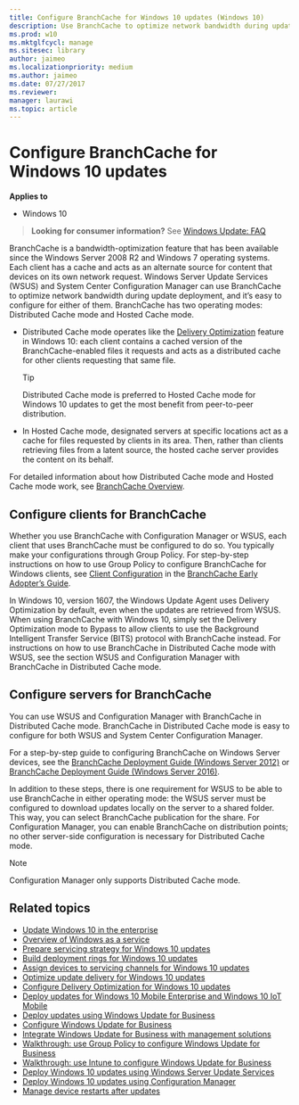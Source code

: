 ```yaml
---
title: Configure BranchCache for Windows 10 updates (Windows 10)
description: Use BranchCache to optimize network bandwidth during update deployment.
ms.prod: w10
ms.mktglfcycl: manage
ms.sitesec: library
author: jaimeo
ms.localizationpriority: medium
ms.author: jaimeo
ms.date: 07/27/2017
ms.reviewer: 
manager: laurawi
ms.topic: article
---
```


# Configure BranchCache for Windows 10 updates


**Applies to**

- Windows 10

> **Looking for consumer information?** See [Windows Update: FAQ](https://support.microsoft.com/help/12373/windows-update-faq) 

BranchCache is a bandwidth-optimization feature that has been available since the Windows Server 2008 R2 and Windows 7 operating systems. Each client has a cache and acts as an alternate source for content that devices on its own network request. Windows Server Update Services (WSUS) and System Center Configuration Manager can use BranchCache to optimize network bandwidth during update deployment, and it’s easy to configure for either of them. BranchCache has two operating modes: Distributed Cache mode and Hosted Cache mode. 

- Distributed Cache mode operates like the [Delivery Optimization](waas-delivery-optimization.md) feature in Windows 10: each client contains a cached version of the BranchCache-enabled files it requests and acts as a distributed cache for other clients requesting that same file. 

    >[!TIP]
    >Distributed Cache mode is preferred to Hosted Cache mode for Windows 10 updates to get the most benefit from peer-to-peer distribution. 

- In Hosted Cache mode, designated servers at specific locations act as a cache for files requested by clients in its area. Then, rather than clients retrieving files from a latent source, the hosted cache server provides the content on its behalf. 

For detailed information about how Distributed Cache mode and Hosted Cache mode work, see [BranchCache Overview](https://technet.microsoft.com/library/dd637832(v=ws.10).aspx). 

## Configure clients for BranchCache

Whether you use BranchCache with Configuration Manager or WSUS, each client that uses BranchCache must be configured to do so. You typically make your configurations through Group Policy. For step-by-step instructions on how to use Group Policy to configure BranchCache for Windows clients, see [Client Configuration](https://technet.microsoft.com/library/dd637820%28v=ws.10%29.aspx) in the [BranchCache Early Adopter’s Guide](https://technet.microsoft.com/library/dd637762(v=ws.10).aspx).

In Windows 10, version 1607, the Windows Update Agent uses Delivery Optimization by default, even when the updates are retrieved from WSUS. When using BranchCache with Windows 10, simply set the Delivery Optimization mode to Bypass to allow clients to use the Background Intelligent Transfer Service (BITS) protocol with BranchCache instead. For instructions on how to use BranchCache in Distributed Cache mode with WSUS, see the section WSUS and Configuration Manager with BranchCache in Distributed Cache mode.

## Configure servers for BranchCache

You can use WSUS and Configuration Manager with BranchCache in Distributed Cache mode. BranchCache in Distributed Cache mode is easy to configure for both WSUS and System Center Configuration Manager. 

For a step-by-step guide to configuring BranchCache on Windows Server devices, see the [BranchCache Deployment Guide (Windows Server 2012)](https://technet.microsoft.com/library/jj572990) or [BranchCache Deployment Guide (Windows Server 2016)](https://technet.microsoft.com/windows-server-docs/networking/branchcache/deploy/branchcache-deployment-guide).

In addition to these steps, there is one requirement for WSUS to be able to use BranchCache in either operating mode: the WSUS server must be configured to download updates locally on the server to a shared folder. This way, you can select BranchCache publication for the share. For Configuration Manager, you can enable BranchCache on distribution points; no other server-side configuration is necessary for Distributed Cache mode.

>[!NOTE]
>Configuration Manager only supports Distributed Cache mode.


## Related topics

- [Update Windows 10 in the enterprise](index.md)
- [Overview of Windows as a service](waas-overview.md)
- [Prepare servicing strategy for Windows 10 updates](waas-servicing-strategy-windows-10-updates.md)
- [Build deployment rings for Windows 10 updates](waas-deployment-rings-windows-10-updates.md)
- [Assign devices to servicing channels for Windows 10 updates](waas-servicing-channels-windows-10-updates.md)
- [Optimize update delivery for Windows 10 updates](waas-optimize-windows-10-updates.md)
- [Configure Delivery Optimization for Windows 10 updates](waas-delivery-optimization.md)
- [Deploy updates for Windows 10 Mobile Enterprise and Windows 10 IoT Mobile](waas-mobile-updates.md) 
- [Deploy updates using Windows Update for Business](waas-manage-updates-wufb.md)
- [Configure Windows Update for Business](waas-configure-wufb.md)
- [Integrate Windows Update for Business with management solutions](waas-integrate-wufb.md)
- [Walkthrough: use Group Policy to configure Windows Update for Business](waas-wufb-group-policy.md)
- [Walkthrough: use Intune to configure Windows Update for Business](https://docs.microsoft.com/intune/windows-update-for-business-configure)
- [Deploy Windows 10 updates using Windows Server Update Services](waas-manage-updates-wsus.md)
- [Deploy Windows 10 updates using Configuration Manager](waas-manage-updates-configuration-manager.md)
- [Manage device restarts after updates](waas-restart.md)
